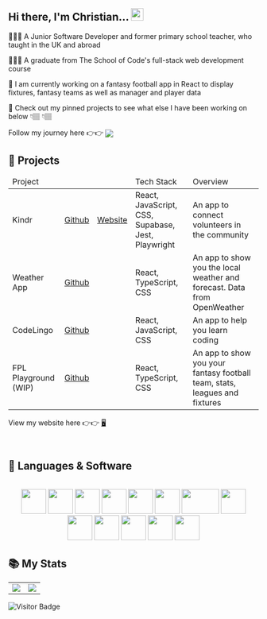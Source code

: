 ## Hi there, I'm Christian... <img src="https://media.giphy.com/media/hvRJCLFzcasrR4ia7z/giphy.gif" width="25px"></a>

👨🏾‍💻 A Junior Software Developer and former primary school teacher, who taught in the UK and abroad 

👨🏾‍🎓 A graduate from The School of Code's full-stack web development course

📆 I am currently working on a fantasy football app in React to display fixtures, fantasy teams as well as manager and player data

👀 Check out my pinned projects to see what else I have been working on below 👇🏽 👇🏽

Follow my journey here 👉👉
 <a href="https://www.linkedin.com/in/christianwillcox/">
  <img align="center" src="https://camo.githubusercontent.com/a80d00f23720d0bc9f55481cfcd77ab79e141606829cf16ec43f8cacc7741e46/68747470733a2f2f696d672e736869656c64732e696f2f62616467652f4c696e6b6564496e2d3030373742353f7374796c653d666f722d7468652d6261646765266c6f676f3d6c696e6b6564696e266c6f676f436f6c6f723d7768697465" data-canonical-src="https://img.shields.io/badge/LinkedIn-0077B5?style=for-the-badge&amp;logo=linkedin&amp;logoColor=white" style="max-width: 100%;">
</a>
<br>

## 💼 Projects

<table>
 <thead>
  <td>Project</td>
  <td></td>
  <td></td>
  <td>Tech Stack</td>
  <td>Overview</td>
 
 </thead>
 <tbody>
  <tr> 
  <td>Kindr</td>
  <td><a href="https://github.com/lastcastleofbowser/kindr">Github</a></td>
  <td><a href="https://kindr.netlify.app/">Website</a></td>
  <td>React, JavaScript, CSS, Supabase, Jest, Playwright</td>
  <td>An app to connect volunteers in the community</td>
  </tr>
  <tr> 
  <td>Weather App</td>
  <td><a href="https://github.com/lastcastleofbowser/React-Weather-App">Github</a></td>
  <td></td>
  <td>React, TypeScript, CSS</td>
  <td>An app to show you the local weather and forecast. Data from OpenWeather</td>
  </tr>
  <tr> 
  <td>CodeLingo</td>
  <td><a href="https://github.com/lastcastleofbowser/bc14_w7_project-frontend-h-o-n-k">Github</a></td>
  <td></td>
  <td>React, JavaScript, CSS</td>
  <td>An app to help you learn coding</td>
  </tr>
  <tr>
   <td>FPL Playground (WIP)</td>
  <td><a href="https://github.com/lastcastleofbowser/fpl-playground-new">Github</a></td>
  <td></td>
  <td>React, TypeScript, CSS</td>
  <td>An app to show you your fantasy football team, stats, leagues and fixtures</td>
  </tr>
 </tbody>
</table>

View my website here  👉👉
[🖥️](https://christianwillcox.netlify.app/)




<br>

## 🧰 Languages & Software
<br>

<div align = "center">
<img src = "https://user-images.githubusercontent.com/123087687/230131452-03351879-78d1-48cd-8086-dec045623bd5.png" width="50" height="50"><!--HTML-->
<img src = "https://user-images.githubusercontent.com/123087687/230131156-f47258e5-a301-4b75-8741-228628028493.png" width="50" height="50"> <!--CSS-->
<img src = "https://user-images.githubusercontent.com/123087687/230131671-46602ef8-d0f0-436b-a95c-797708909281.png" width="50" height="50"><!--JS-->
<img src = "https://static-00.iconduck.com/assets.00/typescript-icon-icon-1024x1024-vh3pfez8.png" width="50" height="50"><!--TS-->
<img src = "https://user-images.githubusercontent.com/123087687/230130110-c1fbd578-7bb3-4b86-a979-908a9c762cb2.png" width="50" height="50"><!--Jest-->
<img src = "https://user-images.githubusercontent.com/123087687/230130352-f1a5df84-8e5c-4f90-83d2-012400fd777b.png" width="50" height="50"> <!--Playwright-->
 <img src = "https://user-images.githubusercontent.com/123087687/230385207-fb55b675-5978-4a60-aa6d-29ab0d69f3db.png" width="75" height="50"> <!--Figma--> 
  <img src = "https://user-images.githubusercontent.com/123087687/230386768-3c992ef3-2b49-4e58-99e1-daa9dad076d3.png" width="50" height="50"> <!--Node JS -->
    <img src = "https://user-images.githubusercontent.com/123087687/231821468-8a33c894-7b76-4409-8241-6fe1c887e31f.png" width="50" height="50"> <!--React-->
 <img src = "https://upload.wikimedia.org/wikipedia/commons/thumb/2/29/Postgresql_elephant.svg/1985px-Postgresql_elephant.svg.png" width="50" height="50"> <!--SQL-->
<img src = "https://cdn.icon-icons.com/icons2/2699/PNG/512/expressjs_logo_icon_169185.png" width="50" height="50"> <!--ExpressJS-->
 <img src = "https://user-images.githubusercontent.com/123087687/230385932-a0e1a648-300d-4582-ad3c-253873a39990.png" width="50" height="50"> <!--Slack-->
  <img src = "https://git-scm.com/images/logos/downloads/Git-Icon-1788C.png" width="50" height="50"> <!--Git-->



</div>

## 📚 My Stats

<table>
 <tr>
<td align=top><img src ="https://github-readme-stats.vercel.app/api/top-langs/?username=lastcastleofbowser&langs_count=5&theme=tokyonight"></td>
 <td align=top><img src ="https://www.codewars.com/users/lastcastleofbowser/badges/large"></td>
</tr>
</table>

![Visitor Badge](https://visitor-badge.laobi.icu/badge?page_id=lastcastleofboswer.lastcastleofbowser)


<!--
**lastcastleofbowser/lastcastleofbowser** is a ✨ _special_ ✨ repository because its `README.md` (this file) appears on your GitHub profile.

Here are some ideas to get you started:

- 🔭 I’m currently working on ...
- 🌱 I’m currently learning ...
- 👯 I’m looking to collaborate on ...
- 🤔 I’m looking for help with ...
- 💬 Ask me about ...
- 📫 How to reach me: ...
- 😄 Pronouns: ...
- ⚡ Fun fact: ...
-->
